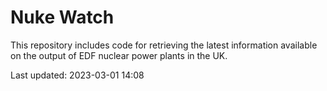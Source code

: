 # Nuke Watch

This repository includes code for retrieving the latest information available on the output of EDF nuclear power plants in the UK.

Last updated: 2023-03-01 14:08